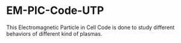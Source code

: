 # EM-PIC-Code-UTP
This Electromagnetic Particle in Cell Code is done to study different behaviors of different kind of plasmas.
